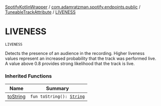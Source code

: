[SpotifyKotlinWrapper](../../index.md) / [com.adamratzman.spotify.endpoints.public](../index.md) / [TuneableTrackAttribute](index.md) / [LIVENESS](./-l-i-v-e-n-e-s-s.md)

# LIVENESS

`LIVENESS`

Detects the presence of an audience in the recording. Higher liveness values represent an increased
probability that the track was performed live. A value above 0.8 provides strong likelihood
that the track is live.

### Inherited Functions

| Name | Summary |
|---|---|
| [toString](to-string.md) | `fun toString(): `[`String`](https://kotlinlang.org/api/latest/jvm/stdlib/kotlin/-string/index.html) |
